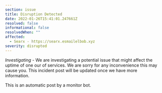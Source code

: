 ```yaml
---
section: issue
title: Disruption Detected
date: 2022-01-26T15:41:01.247661Z
resolved: false
informational: false
resolvedWhen: ""
affected:
  - Searx - https://searx.esmailelbob.xyz
severity: disrupted
---
```

*Investigating* - We are investigating a potential issue that might affect the uptime of one our of services. We are sorry for any inconvenience this may cause you. This incident post will be updated once we have more information.

This is an automatic post by a monitor bot.
        